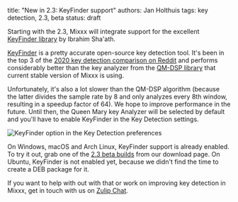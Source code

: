 title: "New in 2.3: KeyFinder support"
authors: Jan Holthuis
tags: key detection, 2.3, beta
status: draft

Starting with the 2.3, Mixxx will integrate support for the excellent [KeyFinder library](https://github.com/mixxxdj/libKeyFinder) by Ibrahim Sha'ath.

[KeyFinder](http://www.ibrahimshaath.co.uk/keyfinder/) is a pretty accurate open-source key detection tool.
It's been in the top 3 of the [2020 key detection comparison on Reddit](https://www.reddit.com/r/DJs/comments/hwlzyt/key_detection_comparison_2020/) and performs considerably better than the key analyzer from the [QM-DSP library](https://code.soundsoftware.ac.uk/projects/qm-dsp) that current stable version of Mixxx is using.

Unfortunately, it's also a lot slower than the QM-DSP algorithm (because the latter divides the sample rate by 8 and only analyzes every 8th window, resulting in a speedup factor of 64).
We hope to improve performance in the future.
Until then, the Queen Mary key Analyzer will be selected by default and you'll have to enable KeyFinder in the Key Detection settings.

![KeyFinder option in the Key Detection preferences]({static}/images/news/keyfinder-key-detection.png)

On Windows, macOS and Arch Linux, KeyFinder support is already enabled.
To try it out, grab one of the [2.3 beta builds]({filename}/pages/download.md#unstable) from our download page.
On Ubuntu, KeyFinder is not enabled yet, because we didn't find the time to create a DEB package for it.

If you want to help with out with that or work on improving key detection in Mixxx, get in touch with us on [Zulip Chat](https://mixxx.zulipchat.com/#narrow/stream/109171-development/topic/KeyFinder).

